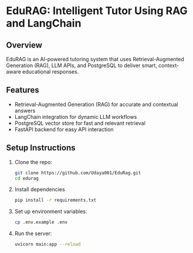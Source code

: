 # EduRAG: Intelligent Tutor Using RAG and LangChain

## Overview
EduRAG is an AI-powered tutoring system that uses Retrieval-Augmented Generation (RAG), LLM APIs, and PostgreSQL to deliver smart, context-aware educational responses.

## Features
- Retrieval-Augmented Generation (RAG) for accurate and contextual answers
- LangChain integration for dynamic LLM workflows
- PostgreSQL vector store for fast and relevant retrieval
- FastAPI backend for easy API interaction

## Setup Instructions

1. Clone the repo:
   ```bash
   git clone https://github.com/Udaya001/EduRag.git 
   cd edurag
2. Install dependencies
   ```bash
   pip install -r requirements.txt
4. Set up environment variables:
   ```bash
   cp .env.example .env
6. Run the server:
   ```bash
   uvicorn main:app --reload
